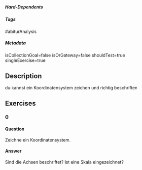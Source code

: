 ##### Hard-Dependents
##### Tags
#abiturAnalysis
##### Metadata
isCollectionGoal=false
isOrGateway=false
shouldTest=true
singleExercise=true
## Description
du kannst ein Koordinatensystem zeichen und richtig beschriften 
## Exercises
### 0
#### Question
Zeichne ein Koordinatensystem.
#### Answer
Sind die Achsen beschriftet?
Ist eine Skala eingezeichnet?

